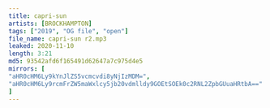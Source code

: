 ```yaml
---
title: capri-sun
artists: [BROCKHAMPTON]
tags: ["2019", "OG file", "open"]
file_name: capri-sun r2.mp3 
leaked: 2020-11-10
length: 3:21
md5: 93542afd6f165491d62647a7c975d4e5
mirrors: [
"aHR0cHM6Ly9kYnJlZS5vcmcvdi8yNjIzMDM=",
"aHR0cHM6Ly9rcmFrZW5maWxlcy5jb20vdmlldy9GOEtSOEk0c2RNL2ZpbGUuaHRtbA=="
]
---
```

